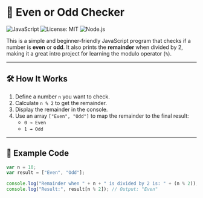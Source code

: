 # 🧮 Even or Odd Checker

![JavaScript](https://img.shields.io/badge/language-JavaScript-yellow)
![License: MIT](https://img.shields.io/badge/license-MIT-blue.svg)
![Node.js](https://img.shields.io/badge/runtime-Node.js-green)

This is a simple and beginner-friendly JavaScript program that checks if a number is **even** or **odd**. It also prints the **remainder** when divided by 2, making it a great intro project for learning the modulo operator (`%`).

---

## 🛠 How It Works

1. Define a number `n` you want to check.
2. Calculate `n % 2` to get the remainder.
3. Display the remainder in the console.
4. Use an array `["Even", "Odd"]` to map the remainder to the final result:
   - `0 → Even`
   - `1 → Odd`

---

## 🧾 Example Code

```javascript
var n = 10;
var result = ["Even", "Odd"];

console.log("Remainder when " + n + " is divided by 2 is: " + (n % 2));
console.log("Result:", result[n % 2]); // Output: "Even"
